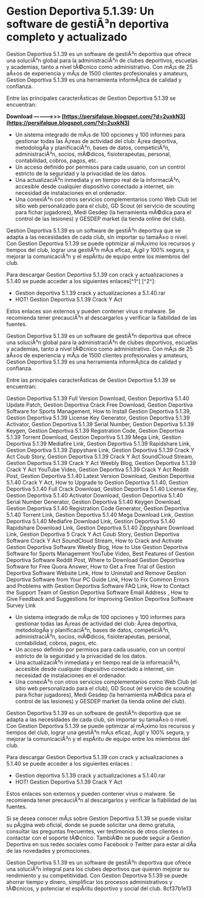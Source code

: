 
 
# Gestion Deportiva 5.1.39: Un software de gestiÃ³n deportiva completo y actualizado
 
Gestion Deportiva 5.1.39 es un software de gestiÃ³n deportiva que ofrece una soluciÃ³n global para la administraciÃ³n de clubes deportivos, escuelas y academias, tanto a nivel tÃ©cnico como administrativo. Con mÃ¡s de 25 aÃ±os de experiencia y mÃ¡s de 1500 clientes profesionales y amateurs, Gestion Deportiva 5.1.39 es una herramienta informÃ¡tica de calidad y confianza.
 
Entre las principales caracterÃ­sticas de Gestion Deportiva 5.1.39 se encuentran:
 
**Download –––––>>> [https://persifalque.blogspot.com/?d=2uxkN3](https://persifalque.blogspot.com/?d=2uxkN3)**


 
- Un sistema integrado de mÃ¡s de 100 opciones y 100 informes para gestionar todas las Ã¡reas de actividad del club: Ã¡rea deportiva, metodologÃ­a y planificaciÃ³n, bases de datos, competiciÃ³n, administraciÃ³n, socios, mÃ©dicos, fisioterapeutas, personal, contabilidad, cobros, pagos, etc.
- Un acceso definido por permisos para cada usuario, con un control estricto de la seguridad y la privacidad de los datos.
- Una actualizaciÃ³n inmediata y en tiempo real de la informaciÃ³n, accesible desde cualquier dispositivo conectado a internet, sin necesidad de instalaciones en el ordenador.
- Una conexiÃ³n con otros servicios complementarios como Web Club (el sitio web personalizado para el club), GD Scout (el servicio de scouting para fichar jugadores), Medi Gesdep (la herramienta mÃ©dica para el control de las lesiones) y GESDEP market (la tienda online del club).

Gestion Deportiva 5.1.39 es un software de gestiÃ³n deportiva que se adapta a las necesidades de cada club, sin importar su tamaÃ±o o nivel. Con Gestion Deportiva 5.1.39 se puede optimizar al mÃ¡ximo los recursos y tiempos del club, lograr una gestiÃ³n mÃ¡s eficaz, Ã¡gil y 100% segura, y mejorar la comunicaciÃ³n y el espÃ­ritu de equipo entre los miembros del club.
 
Para descargar Gestion Deportiva 5.1.39 con crack y actualizaciones a 5.1.40 se puede acceder a los siguientes enlaces[^1^] [^2^]:

- Gestion deportiva 5.1.39 crack y actualizaciones a 5.1.40.rar
- HOT! Gestion Deportiva 5.1.39 Crack Y Act

Estos enlaces son externos y pueden contener virus o malware. Se recomienda tener precauciÃ³n al descargarlos y verificar la fiabilidad de las fuentes.

Gestion Deportiva 5.1.39 es un software de gestiÃ³n deportiva que ofrece una soluciÃ³n global para la administraciÃ³n de clubes deportivos, escuelas y academias, tanto a nivel tÃ©cnico como administrativo. Con mÃ¡s de 25 aÃ±os de experiencia y mÃ¡s de 1500 clientes profesionales y amateurs, Gestion Deportiva 5.1.39 es una herramienta informÃ¡tica de calidad y confianza.
 
Entre las principales caracterÃ­sticas de Gestion Deportiva 5.1.39 se encuentran:
 
Gestion Deportiva 5.1.39 Full Version Download,  Gestion Deportiva 5.1.40 Update Patch,  Gestion Deportiva Crack Free Download,  Gestion Deportiva Software for Sports Management,  How to Install Gestion Deportiva 5.1.39,  Gestion Deportiva 5.1.39 License Key Generator,  Gestion Deportiva 5.1.39 Activator,  Gestion Deportiva 5.1.39 Serial Number,  Gestion Deportiva 5.1.39 Keygen,  Gestion Deportiva 5.1.39 Registration Code,  Gestion Deportiva 5.1.39 Torrent Download,  Gestion Deportiva 5.1.39 Mega Link,  Gestion Deportiva 5.1.39 Mediafire Link,  Gestion Deportiva 5.1.39 Rapidshare Link,  Gestion Deportiva 5.1.39 Zippyshare Link,  Gestion Deportiva 5.1.39 Crack Y Act Coub Story,  Gestion Deportiva 5.1.39 Crack Y Act SoundCloud Stream,  Gestion Deportiva 5.1.39 Crack Y Act Weebly Blog,  Gestion Deportiva 5.1.39 Crack Y Act YouTube Video,  Gestion Deportiva 5.1.39 Crack Y Act Reddit Post,  Gestion Deportiva 5.1.40 Latest Version Download,  Gestion Deportiva 5.1.40 Crack Y Act,  How to Upgrade to Gestion Deportiva 5.1.40,  Gestion Deportiva 5.1.40 Full Crack Download,  Gestion Deportiva 5.1.40 License Key,  Gestion Deportiva 5.1.40 Activator Download,  Gestion Deportiva 5.1.40 Serial Number Generator,  Gestion Deportiva 5.1.40 Keygen Download,  Gestion Deportiva 5.1.40 Registration Code Generator,  Gestion Deportiva 5.1.40 Torrent Link,  Gestion Deportiva 5.1.40 Mega Download Link,  Gestion Deportiva 5.1.40 Mediafire Download Link,  Gestion Deportiva 5.1.40 Rapidshare Download Link,  Gestion Deportiva 5.1.40 Zippyshare Download Link,  Gestion Deportiva 5 Crack Y Act Coub Story,  Gestion Deportiva Software Crack Y Act SoundCloud Stream,  How to Crack and Activate Gestion Deportiva Software Weebly Blog,  How to Use Gestion Deportiva Software for Sports Management YouTube Video,  Best Features of Gestion Deportiva Software Reddit Post,  Where to Download Gestion Deportiva Software for Free Quora Answer,  How to Get a Free Trial of Gestion Deportiva Software Website Link,  How to Uninstall and Remove Gestion Deportiva Software from Your PC Guide Link,  How to Fix Common Errors and Problems with Gestion Deportiva Software FAQ Link,  How to Contact the Support Team of Gestion Deportiva Software Email Address ,  How to Give Feedback and Suggestions for Improving Gestion Deportiva Software Survey Link

- Un sistema integrado de mÃ¡s de 100 opciones y 100 informes para gestionar todas las Ã¡reas de actividad del club: Ã¡rea deportiva, metodologÃ­a y planificaciÃ³n, bases de datos, competiciÃ³n, administraciÃ³n, socios, mÃ©dicos, fisioterapeutas, personal, contabilidad, cobros, pagos, etc.
- Un acceso definido por permisos para cada usuario, con un control estricto de la seguridad y la privacidad de los datos.
- Una actualizaciÃ³n inmediata y en tiempo real de la informaciÃ³n, accesible desde cualquier dispositivo conectado a internet, sin necesidad de instalaciones en el ordenador.
- Una conexiÃ³n con otros servicios complementarios como Web Club (el sitio web personalizado para el club), GD Scout (el servicio de scouting para fichar jugadores), Medi Gesdep (la herramienta mÃ©dica para el control de las lesiones) y GESDEP market (la tienda online del club).

Gestion Deportiva 5.1.39 es un software de gestiÃ³n deportiva que se adapta a las necesidades de cada club, sin importar su tamaÃ±o o nivel. Con Gestion Deportiva 5.1.39 se puede optimizar al mÃ¡ximo los recursos y tiempos del club, lograr una gestiÃ³n mÃ¡s eficaz, Ã¡gil y 100% segura, y mejorar la comunicaciÃ³n y el espÃ­ritu de equipo entre los miembros del club.
 
Para descargar Gestion Deportiva 5.1.39 con crack y actualizaciones a 5.1.40 se puede acceder a los siguientes enlaces :

- Gestion deportiva 5.1.39 crack y actualizaciones a 5.1.40.rar
- HOT! Gestion Deportiva 5.1.39 Crack Y Act

Estos enlaces son externos y pueden contener virus o malware. Se recomienda tener precauciÃ³n al descargarlos y verificar la fiabilidad de las fuentes.
  
Si se desea conocer mÃ¡s sobre Gestion Deportiva 5.1.39 se puede visitar su pÃ¡gina web oficial, donde se puede solicitar una demo gratuita, consultar las preguntas frecuentes, ver testimonios de otros clientes o contactar con el soporte tÃ©cnico. TambiÃ©n se puede seguir a Gestion Deportiva en sus redes sociales como Facebook o Twitter para estar al dÃ­a de las novedades y promociones.
 
Gestion Deportiva 5.1.39 es un software de gestiÃ³n deportiva que ofrece una soluciÃ³n integral para los clubes deportivos que quieren mejorar su rendimiento y su competitividad. Con Gestion Deportiva 5.1.39 se puede ahorrar tiempo y dinero, simplificar los procesos administrativos y tÃ©cnicos, y potenciar el espÃ­ritu deportivo y social del club.
 8cf37b1e13
 
